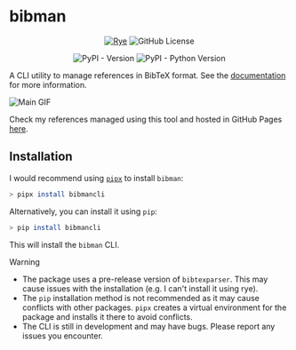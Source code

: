# bibman

<center>

[![Rye](https://img.shields.io/endpoint?url=https://raw.githubusercontent.com/astral-sh/rye/main/artwork/badge.json)](https://rye.astral.sh)
![GitHub License](https://img.shields.io/github/license/parzival1918/bibman)

![PyPI - Version](https://img.shields.io/pypi/v/bibmancli)
![PyPI - Python Version](https://img.shields.io/pypi/pyversions/bibmancli)

</center>

A CLI utility to manage references in BibTeX format. See the [documentation](https://parzival1918.github.io/bibman/) for more information.

![Main GIF](./tapes/main.gif)

Check my references managed using this tool and hosted in GitHub Pages [here](https://parzival1918.github.io/references/).

## Installation

I would recommend using [`pipx`](https://github.com/pypa/pipx) to install `bibman`:

```bash
> pipx install bibmancli
```

Alternatively, you can install it using `pip`:

```bash
> pip install bibmancli
```

This will install the `bibman` CLI.

> [!WARNING]
> - The package uses a pre-release version of `bibtexparser`. This may cause issues with the installation (e.g. I can't install it using rye).
> - The `pip` installation method is not recommended as it may cause conflicts with other packages. `pipx` creates a virtual environment for the package and installs it there to avoid conflicts.
> - The CLI is still in development and may have bugs. Please report any issues you encounter.
